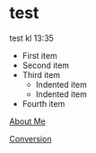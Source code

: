 # test

test kl 13:35


- First item
- Second item
- Third item
    - Indented item
    - Indented item
- Fourth item

[About Me](/read-more)

[Conversion](/thank-you)
